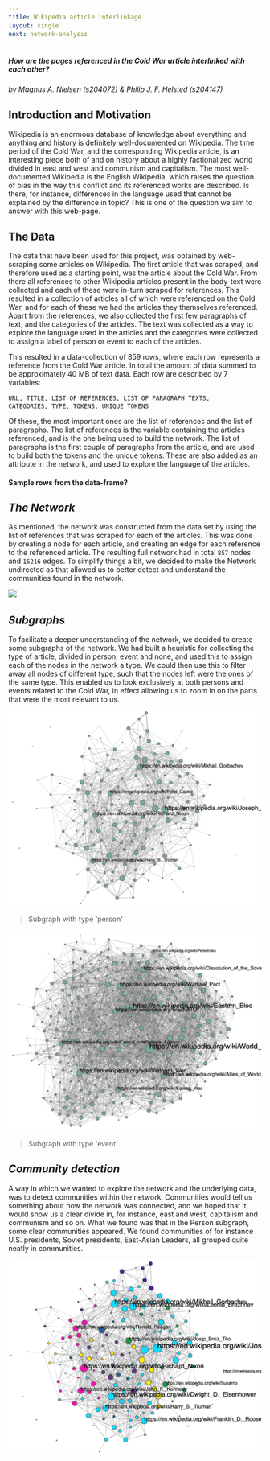 ```yaml
---
title: Wikipedia article interlinkage
layout: single 
next: network-analysis
---
```


##### How are the pages referenced in the Cold War article interlinked with each other?
*by Magnus A. Nielsen (s204072) & Philip J. F. Helsted (s204147)*

## Introduction and Motivation
Wikipedia is an enormous database of knowledge about everything and anything and history is definitely 
well-documented on Wikipedia. The time period of the Cold War, and the corresponding Wikipedia article, is an 
interesting piece both of and on history about a highly factionalized 
world divided in east and west and communism and capitalism. 
The most well-documented Wikipedia is the English Wikipedia, which raises the question of bias
in the way this conflict and its referenced works are described. Is there, for instance, differences in
the language used that cannot be explained by the difference in topic? This is one of the question we aim to answer
with this web-page.

## The Data
The data that have been used for this project, was obtained by web-scraping some articles on Wikipedia. The first 
article that was scraped, and therefore used as a starting point, was the article about the Cold War. 
From there all references to other Wikipedia articles present in the body-text were collected and each of these were
in-turn scraped for references. This resulted in a collection of articles all of which were referenced on the Cold War, 
and for each of these we had the articles they themselves referenced. Apart from the references, we also collected the 
first few paragraphs of text, and the categories of the articles. The text was collected as a way to explore the 
language used in the articles and the categories were collected to assign a label of person or event to each of the 
articles.

This resulted in a data-collection of 859 rows, where each row represents a reference from the Cold War article. In
total the amount of data summed to be approximately 40 MB of text data. Each row are described by 7 variables: 

    URL, TITLE, LIST OF REFERENCES, LIST OF PARAGRAPH TEXTS, 
    CATEGORIES, TYPE, TOKENS, UNIQUE TOKENS

Of these, the most
important ones are the list of references and the list of paragraphs. The list of references is the variable containing
the articles referenced, and is the one being used to build the network. The list of paragraphs is the first couple of
paragraphs from the article, and are used to build both the tokens and the unique tokens. These are also added as an 
attribute in the network, and used to explore the language of the articles.

#### Sample rows from the data-frame?

## *The Network*
As mentioned, the network was constructed from the data set by using the list of references that was scraped for each 
of the articles. This was done by creating a node for each article, and creating an edge for each reference to the 
referenced article. The resulting full network had in total `857` nodes and `16216` edges. To simplify things a bit, we
decided to make the Network undirected as that allowed us to better detect and understand the communities found in the 
network. 

![](/images/basic-network.png)

## *Subgraphs*
To facilitate a deeper understanding of the network, we decided to create some subgraphs of the network. We had built
a heuristic for collecting the type of article, divided in person, event and none, and used this to assign each of the 
nodes in the network a type. We could then use this to filter away all nodes of different type, such that the nodes left
were the ones of the same type. This enabled us to look exclusively at both persons and events related to the Cold War,
in effect allowing us to zoom in on the parts that were the most relevant to us.

![](/images/basic-network-person.png)

> Subgraph with type 'person'

![](/images/basic-network-event.png)

> Subgraph with type 'event'

## *Community detection*
A way in which we wanted to explore the network and the underlying data, was to detect communities within the network.
Communities would tell us something about how the network was connected, and we hoped that it would show us a clear 
divide in, for instance, east and west, capitalism and communism and so on. What we found was that in the Person
subgraph, some clear communities appeared. We found communities of for instance U.S. presidents, Soviet presidents, 
East-Asian Leaders, all grouped quite neatly in communities. 

![](/images/basic-network-person-communities.png)

